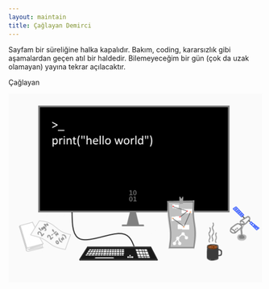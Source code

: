 ```yaml
---
layout: maintain
title: Çağlayan Demirci
---
```


Sayfam bir süreliğine halka kapalıdır. Bakım, coding, kararsızlık gibi aşamalardan geçen atıl bir haldedir. Bilemeyeceğim bir gün (çok da uzak olamayan) yayına tekrar açılacaktır.

Çağlayan



![](images/csimg.png)